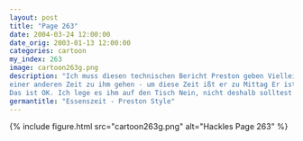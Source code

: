 ```yaml
---
layout: post
title: "Page 263"
date: 2004-03-24 12:00:00
date_orig: 2003-01-13 12:00:00
categories: cartoon
my_index: 263
image: cartoon263g.png
description: "Ich muss diesen technischen Bericht Preston geben Vielleicht solltest du zu
einer anderen Zeit zu ihm gehen - um diese Zeit ißt er zu Mittag Er ist nicht da.
Das ist OK. Ich lege es ihm auf den Tisch Nein, nicht deshalb solltest du nicht reingehen Mmph, was gibt es *rülps* Mein Gott Hackles Preston Boss Dog"
germantitle: "Essenszeit - Preston Style"
---
```


{% include figure.html src="cartoon263g.png" alt="Hackles Page 263"  %}
